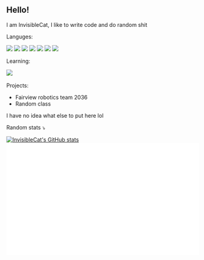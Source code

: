 ## Hello!
I am InvisibleCat, I like to write code and do random shit


Languges:
<p>
  <img src="https://img.shields.io/badge/Python-3776AB?style=for-the-badge&logo=python&logoColor=white" />
  <img src="https://img.shields.io/badge/HTML5-E34F26?style=for-the-badge&logo=html5&logoColor=white" />
  <img src="https://img.shields.io/badge/CSS3-0084ff?style=for-the-badge&logo=css3&logoColor=white" />
  <img src="https://img.shields.io/badge/Java-ED8B00?style=for-the-badge&logo=java&logoColor=white" />
  <img src="https://img.shields.io/badge/Go-00ADD8?style=for-the-badge&logo=go&logoColor=white" />
  <img src="https://img.shields.io/badge/Kotlin-270296?style=for-the-badge&logo=kotlin&logoColor=white" />
  <img src="https://img.shields.io/badge/JSON-5E5C5C?style=for-the-badge&logo=json&logoColor=white" />
</p>

Learning:
<p>
    <img src="https://img.shields.io/badge/Rust-ED8B00?style=for-the-badge&logo=rust&logoColor=white" />
</p>
 
 Projects:
 - Fairview robotics team 2036
 - Random class
 
 
 I have no idea what else to put here lol
 
 Random stats ⤵
 
  [![InvisibleCat's GitHub stats](https://github-readme-stats.vercel.app/api?username=InvisibleCatA1&show_icons=true&theme=dracula)](https://github.com/anuraghazra/github-readme-stats)
 ![](https://github.com/InvisibleCatA1/github-stats/blob/master/generated/languages.svg)


<!---
InvisibleCatA1/InvisibleCatA1 is a ✨ special ✨ repository because its `README.md` (this file) appears on your GitHub profile.
You can click the Preview link to take a look at your changes.
--->
